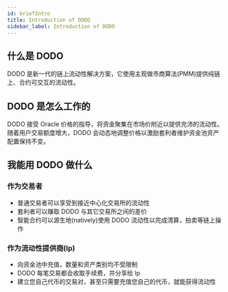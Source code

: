 ```yaml
---
id: briefIntro
title: Introduction of DODO
sidebar_label: Introduction of DODO
---
```


## 什么是 DODO

DODO 是新一代的链上流动性解决方案，它使用主观做市商算法(PMM)提供纯链上、合约可交互的流动性。

## DODO 是怎么工作的

DODO 接受 Oracle 价格的指导，将资金聚集在市场价附近以提供充沛的流动性。随着用户交易额度增大，DODO 会动态地调整价格以激励套利者维护资金池资产配置保持不变。

## 我能用 DODO 做什么

### 作为交易者

- 普通交易者可以享受到接近中心化交易所的流动性
- 套利者可以赚取 DODO 与其它交易所之间的差价
- 智能合约可以源生地(natively)使用 DODO 流动性以完成清算，拍卖等链上操作

### 作为流动性提供商(lp)

- 向资金池中充值，数量和资产类别均不受限制
- DODO 每笔交易都会收取手续费，并分享给 lp
- 建立您自己代币的交易对，甚至只需要充值您自己的代币，就能获得流动性
